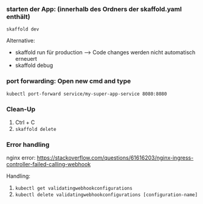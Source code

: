 ### starten der App: (innerhalb des Ordners der skaffold.yaml enthält)

```skaffold dev```

Alternative: 
- skaffold run für production --> Code changes werden nicht automatisch erneuert
- skaffold debug

### port forwarding: Open new cmd and type

```kubectl port-forward service/my-super-app-service 8080:8080```

### Clean-Up

1. Ctrl + C
2. ```skaffold delete```

### Error handling
nginx error: https://stackoverflow.com/questions/61616203/nginx-ingress-controller-failed-calling-webhook

Handling: 
1. ```kubectl get validatingwebhookconfigurations```
2. ```kubectl delete validatingwebhookconfigurations [configuration-name]```

